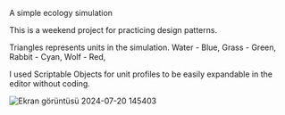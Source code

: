 A simple ecology simulation

This is a weekend project for practicing design patterns.

Triangles represents units in the simulation.
Water - Blue,
Grass - Green,
Rabbit - Cyan,
Wolf - Red,

I used Scriptable Objects for unit profiles to be easily expandable in the editor without coding.

![Ekran görüntüsü 2024-07-20 145403](https://github.com/user-attachments/assets/bf2f20ed-47bb-4ffe-af52-2626e34b8b8b)
